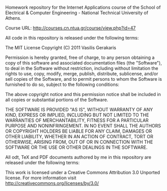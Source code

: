 Homework repository for the Internet Applications course of the School of Electrical & Computer Engineering - National Technical University of Athens.

Course URL: http://courses.cn.ntua.gr/course/view.php?id=47

All code in this repository is released under the following terms:

The MIT License Copyright (C) 2011 Vasilis Gerakaris

Permission is hereby granted, free of charge, to any person obtaining a copy of this software and associated documentation files (the "Software"), to deal in the Software without restriction, including without limitation the rights to use, copy, modify, merge, publish, distribute, sublicense, and/or sell copies of the Software, and to permit persons to whom the Software is furnished to do so, subject to the following conditions:

The above copyright notice and this permission notice shall be included in all copies or substantial portions of the Software.

THE SOFTWARE IS PROVIDED "AS IS", WITHOUT WARRANTY OF ANY KIND, EXPRESS OR IMPLIED, INCLUDING BUT NOT LIMITED TO THE WARRANTIES OF MERCHANTABILITY, FITNESS FOR A PARTICULAR PURPOSE AND NONINFRINGEMENT. IN NO EVENT SHALL THE AUTHORS OR COPYRIGHT HOLDERS BE LIABLE FOR ANY CLAIM, DAMAGES OR OTHER LIABILITY, WHETHER IN AN ACTION OF CONTRACT, TORT OR OTHERWISE, ARISING FROM, OUT OF OR IN CONNECTION WITH THE SOFTWARE OR THE USE OR OTHER DEALINGS IN THE SOFTWARE.

All odt, TeX and PDF documents authored by me in this repository are released under the following terms:

This work is licensed under a Creative Commons Attribution 3.0 Unported license. For more information visit http://creativecommons.org/licenses/by/3.0/
